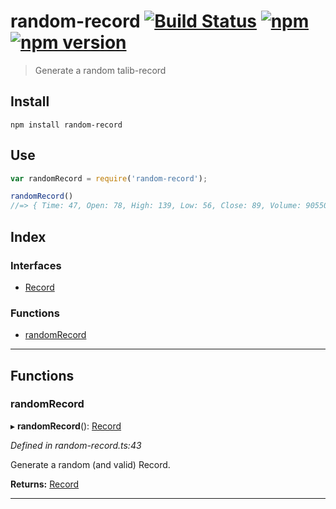 
random-record [![Build Status](https://travis-ci.org/strong-roots-capital/random-record.svg?branch=master)](https://travis-ci.org/strong-roots-capital/random-record) [![npm](https://img.shields.io/npm/dt/random-record.svg)](https://www.npmjs.com/package/random-record) [![npm version](https://img.shields.io/npm/v/random-record.svg)](https://npmjs.org/package/random-record)
======================================================================================================================================================================================================================================================================================================================================================================================

> Generate a random talib-record

Install
-------

```shell
npm install random-record
```

Use
---

```typescript
var randomRecord = require('random-record');

randomRecord()
//=> { Time: 47, Open: 78, High: 139, Low: 56, Close: 89, Volume: 90550 }
```

## Index

### Interfaces

* [Record](interfaces/record.md)

### Functions

* [randomRecord](#randomrecord)

---

## Functions

<a id="randomrecord"></a>

###  randomRecord

▸ **randomRecord**(): [Record](interfaces/record.md)

*Defined in random-record.ts:43*

Generate a random (and valid) Record.

**Returns:** [Record](interfaces/record.md)

___

